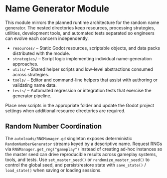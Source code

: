 # Name Generator Module

This module mirrors the planned runtime architecture for the random name generator. The nested directories keep resources, processing strategies, utilities, development tools, and automated tests separated so engineers can evolve each concern independently.

- `resources/` – Static Godot resources, scriptable objects, and data packs distributed with the module.
- `strategies/` – Script logic implementing individual name-generation approaches.
- `utils/` – Shared helper scripts and low-level abstractions consumed across strategies.
- `tools/` – Editor and command-line helpers that assist with authoring or validating name data.
- `tests/` – Automated regression or integration tests that exercise the generator pipeline.

Place new scripts in the appropriate folder and update the Godot project settings when additional resource directories are required.

## Random Number Coordination

The `autoloads/RNGManager.gd` singleton exposes deterministic `RandomNumberGenerator`
streams keyed by a descriptive name. Request RNGs via
`RNGManager.get_rng("gameplay")` instead of creating ad-hoc instances so the
master seed can drive reproducible results across gameplay systems, tools, and
tests. Use `set_master_seed()` or `randomize_master_seed()` to control the global
seed, and persist/restore state with `save_state()` / `load_state()` when saving
or loading sessions.
